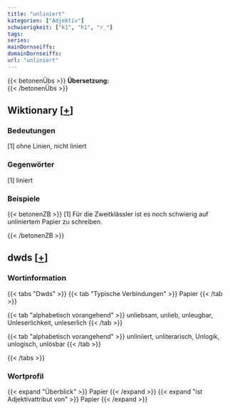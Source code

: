 ```yaml
---
title: "unliniert"
kategorien: ["Adjektiv"]
schwierigkeit: ["k1", "h1", "r_"]
tags:
series:
mainDornseiffs:
domainDornseiffs:
url: "unliniert"
---
```


{{< betonenÜbs >}}
**Übersetzung:**  
{{< /betonenÜbs >}}

## Wiktionary [[+](https://de.wiktionary.org/wiki/unliniert)]

### Bedeutungen
[1] ohne Linien, nicht liniert  

### Gegenwörter
[1] liniert  

### Beispiele
{{< betonenZB >}}
[1] Für die Zweitklässler ist es noch schwierig auf unliniertem Papier zu schreiben.  

{{< /betonenZB >}}


## dwds [[+](https://www.dwds.de/wb/unliniert)]

### Wortinformation
{{< tabs "Dwds" >}}
{{< tab "Typische Verbindungen" >}}
Papier
{{< /tab >}}

{{< tab "alphabetisch vorangehend" >}}
unliebsam, unlieb, unleugbar, Unleserlichkeit, unleserlich
{{< /tab >}}

{{< tab "alphabetisch vorangehend" >}}
unliniiert, unliterarisch, Unlogik, unlogisch, unlösbar
{{< /tab >}}

{{< /tabs >}}

### Wortprofil
{{< expand "Überblick" >}} Papier {{< /expand >}}
{{< expand "ist Adjektivattribut von" >}} Papier {{< /expand >}}

